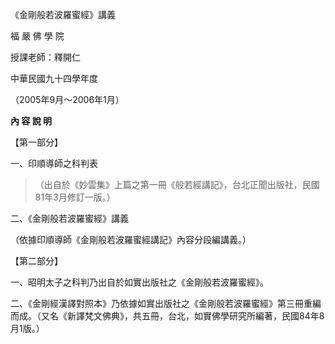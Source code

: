 《金剛般若波羅蜜經》講義

福 嚴 佛 學 院

授課老師：釋開仁

中華民國九十四學年度

（2005年9月～2006年1月）

**內 容 說 明**

【第一部分】

一、印順導師之科判表

> （出自於《妙雲集》上篇之第一冊《般若經講記》，台北正聞出版社，民國81年3月修訂一版。）

二、《金剛般若波羅蜜經》講義

（依據印順導師《金剛般若波羅蜜經講記》內容分段編講義。）

【第二部分】

一、昭明太子之科判乃出自於如實出版社之《金剛般若波羅蜜經》。

二、《金剛經漢譯對照本》乃依據如實出版社之《金剛般若波羅蜜經》第三冊重編而成。（又名《新譯梵文佛典》，共五冊，台北，如實佛學研究所編著，民國84年8月1版。）
